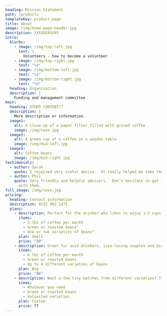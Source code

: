 ```yaml
---
heading: Mission Statement
path: /products
templateKey: product-page
title: About
image: /img/home-page-header.jpg
description: XXXXXXXXXXX
intro:
  blurbs:
    - image: /img/top-left.jpg
      text: |
        Volunteers - how to become a volunteer
    - image: /img/top-right.jpg
      text: "\n"
    - image: /img/bottom-left.jpg
      text: "\n"
    - image: /img/bottom-right.jpg
      text: "\n"
  heading: Organisation
  description: |
    Funding and management committee
main:
  heading: OTHER CONTENT??
  description: |
    More description or information.
  image1:
    alt: A close-up of a paper filter filled with ground coffee
    image: /img/vase.jpg
  image2:
    alt: A green cup of a coffee on a wooden table
    image: /img/mid-left.jpg
  image3:
    alt: Coffee beans
    image: /img/mid-right.jpg
testimonials:
  - author: Sarah
    quote: I received very useful advice.  It really helped me take the next steps.
  - author: Phil
    quote: Very friendly and helpful advisers.  Don't hesitate to get in contact
      with them.
full_image: /img/vase.jpg
pricing:
  heading: Contact information
  description: 0115 982 1475
  plans:
    - description: Perfect for the drinker who likes to enjoy 1-2 cups per day.
      items:
        - 3 lbs of coffee per month
        - Green or roasted beans"
        - One or two varieties of beans"
      plan: Small
      price: "50"
    - description: Great for avid drinkers, java-loving couples and bigger crowds
      items:
        - 6 lbs of coffee per month
        - Green or roasted beans
        - Up to 4 different varieties of beans
      plan: Big
      price: "80"
    - description: Want a few tiny batches from different varieties? Try our custom plan
      items:
        - Whatever you need
        - Green or roasted beans
        - Unlimited varieties
      plan: Custom
      price: ??
---
```

